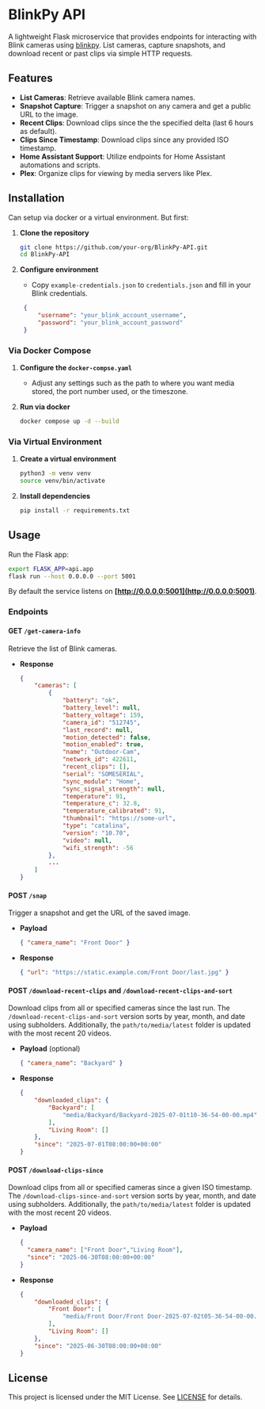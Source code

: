 # BlinkPy API

A lightweight Flask microservice that provides endpoints for interacting with Blink cameras using [blinkpy](https://github.com/fronzbot/blinkpy). List cameras, capture snapshots, and download recent or past clips via simple HTTP requests.


## Features

* **List Cameras**: Retrieve available Blink camera names.
* **Snapshot Capture**: Trigger a snapshot on any camera and get a public URL to the image.
* **Recent Clips**: Download clips since the the specified delta (last 6 hours as default).
* **Clips Since Timestamp**: Download clips since any provided ISO timestamp.
* **Home Assistant Support**: Utilize endpoints for Home Assistant automations and scripts.
* **Plex**: Organize clips for viewing by media servers like Plex.

## Installation

Can setup via docker or a virtual environment. But first:

1. **Clone the repository**

   ```bash
   git clone https://github.com/your-org/BlinkPy-API.git
   cd BlinkPy-API
   ```

2. **Configure environment**

   * Copy `example-credentials.json` to `credentials.json` and fill in your Blink credentials.

   ```json
    {
        "username": "your_blink_account_username",
        "password": "your_blink_account_password"
    }
   ```

### Via Docker Compose

1. **Configure the `docker-compse.yaml`**

   * Adjust any settings such as the path to where you want media stored, the port number used, or the timeszone.

2. **Run via docker**

   ```bash
   docker compose up -d --build
   ```

### Via Virtual Environment

1. **Create a virtual environment**

   ```bash
   python3 -m venv venv
   source venv/bin/activate
   ```

2. **Install dependencies**

   ```bash
   pip install -r requirements.txt
   ```

## Usage

Run the Flask app:

```bash
export FLASK_APP=api.app
flask run --host 0.0.0.0 --port 5001
```

By default the service listens on **[http://0.0.0.0:5001](http://0.0.0.0:5001)**.

### Endpoints

#### GET `/get-camera-info`

Retrieve the list of Blink cameras.

* **Response**

  ```json
  {
      "cameras": [
          {
              "battery": "ok",
              "battery_level": null,
              "battery_voltage": 159,
              "camera_id": "512745",
              "last_record": null,
              "motion_detected": false,
              "motion_enabled": true,
              "name": "Outdoor-Cam",
              "network_id": 422611,
              "recent_clips": [],
              "serial": "SOMESERIAL",
              "sync_module": "Home",
              "sync_signal_strength": null,
              "temperature": 91,
              "temperature_c": 32.8,
              "temperature_calibrated": 91,
              "thumbnail": "https://some-url",
              "type": "catalina",
              "version": "10.70",
              "video": null,
              "wifi_strength": -56
          },
          ...
      ]
  }
  ```

#### POST `/snap`

Trigger a snapshot and get the URL of the saved image.

* **Payload**

  ```json
  { "camera_name": "Front Door" }
  ```

* **Response**

  ```json
  { "url": "https://static.example.com/Front Door/last.jpg" }
  ```

#### POST `/download-recent-clips` and `/download-recent-clips-and-sort`

Download clips from all or specified cameras since the last run. The `/download-recent-clips-and-sort` version sorts by year, month, and date using subholders. Additionally, the `path/to/media/latest` folder is updated with the most recent 20 videos.

* **Payload** (optional)

  ```json
  { "camera_name": "Backyard" }
  ```

* **Response**

  ```json
  {
      "downloaded_clips": {
          "Backyard": [
              "media/Backyard/Backyard-2025-07-01t10-36-54-00-00.mp4"
          ],
          "Living Room": []
      },
      "since": "2025-07-01T08:00:00+00:00"
  }
  ```

#### POST `/download-clips-since`

Download clips from all or specified cameras since a given ISO timestamp. The `/download-clips-since-and-sort` version sorts by year, month, and date using subholders. Additionally, the `path/to/media/latest` folder is updated with the most recent 20 videos.

* **Payload**

  ```json
  {
    "camera_name": ["Front Door","Living Room"],
    "since": "2025-06-30T08:00:00+00:00"
  }
  ```

* **Response**

  ```json
  {
      "downloaded_clips": {
          "Front Door": [
              "media/Front Door/Front Door-2025-07-02t05-36-54-00-00.mp4"
          ],
          "Living Room": []
      },
      "since": "2025-06-30T08:00:00+00:00"
  }
  ```

## License

This project is licensed under the MIT License. See [LICENSE](LICENSE) for details.
